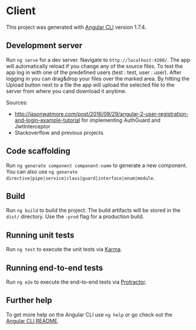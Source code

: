 # Client

This project was generated with [Angular CLI](https://github.com/angular/angular-cli) version 1.7.4.

## Development server

Run `ng serve` for a dev server. Navigate to `http://localhost:4200/`. The app will automatically reload if you change any of the source files. To test the app log in with one of the predefined users (test : test, user : user). After logging in you can drag&drop your files over the marked area. By hitting the Upload button next to a file the app will upload the selected file to the server from where you cand download it anytime. 

Sources: 
- http://jasonwatmore.com/post/2016/09/29/angular-2-user-registration-and-login-example-tutorial for implementing AuthGuard and JwtInterceptor
- Stackoverflow and previous projects
## Code scaffolding

Run `ng generate component component-name` to generate a new component. You can also use `ng generate directive|pipe|service|class|guard|interface|enum|module`.

## Build

Run `ng build` to build the project. The build artifacts will be stored in the `dist/` directory. Use the `-prod` flag for a production build.

## Running unit tests

Run `ng test` to execute the unit tests via [Karma](https://karma-runner.github.io).

## Running end-to-end tests

Run `ng e2e` to execute the end-to-end tests via [Protractor](http://www.protractortest.org/).

## Further help

To get more help on the Angular CLI use `ng help` or go check out the [Angular CLI README](https://github.com/angular/angular-cli/blob/master/README.md).
